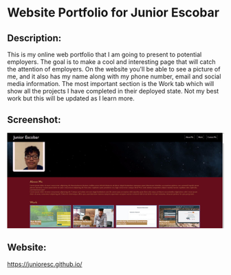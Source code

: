 # Website Portfolio for Junior Escobar

## Description:
This is my online web portfolio that I am going to present to potential employers. The goal is to make a cool and interesting page that will catch the attention of employers. On the website you'll be able to see a picture of me, and it also has my name along with my phone number, email and social media information. The most important section is the Work tab which will show all the projects I have completed in their deployed state.
Not my best work but this will be updated as I learn more.

## Screenshot:
![Image of portfolio nav and hero](/assets/images/screenshots/portfolio.jpg)
## Website:
https://junioresc.github.io/
